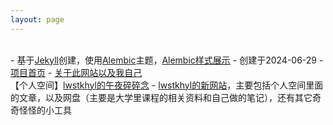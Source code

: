 ```yaml
---
layout: page
---
```


<br/>
- 基于<a href="(https://jekyllrb.com/" target="_blank">Jekyll</a>创建，使用<a href="https://github.com/daviddarnes/alembic" target="_blank">Alembic</a>主题，<a href="https://lwstkhyl.github.io/elements/" target="_blank">Alembic样式展示</a>
- 创建于2024-06-29
- <a href="https://github.com/lwstkhyl/lwstkhyl.github.io" target="_blank">项目首页</a>
- <a href="https://lwstkhyl.github.io/talk_at_night/2023/06/15/talk-1/" target="_blank">关于此网站以及我自己</a>

<br/>
【个人空间】<a href="https://lwstkhyl.github.io/talk_at_night/" target="_blank">lwstkhyl的午夜碎碎念</a>
- <a href="https://lwstkhyl.me/" target="_blank">lwstkhyl的新网站</a>，主要包括个人空间里面的文章，以及网盘（主要是大学里课程的相关资料和自己做的笔记），还有其它奇奇怪怪的小工具
